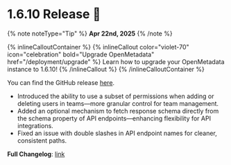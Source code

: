 # 1.6.10 Release 🎉

{% note noteType="Tip" %}
**Apr 22nd, 2025**
{% /note %}

{% inlineCalloutContainer %}
{% inlineCallout
color="violet-70"
icon="celebration"
bold="Upgrade OpenMetadata"
href="/deployment/upgrade" %}
Learn how to upgrade your OpenMetadata instance to 1.6.10!
{% /inlineCallout %}
{% /inlineCalloutContainer %}

You can find the GitHub release [here](https://github.com/open-metadata/OpenMetadata/releases/tag/1.6.10-release).

- Introduced the ability to use a subset of permissions when adding or deleting users in teams—more granular control for team management.
- Added an optional mechanism to fetch response schema directly from the schema property of API endpoints—enhancing flexibility for API integrations.
- Fixed an issue with double slashes in API endpoint names for cleaner, consistent paths.

**Full Changelog**: [link](https://github.com/open-metadata/OpenMetadata/compare/1.6.9-release...1.6.10-release)
